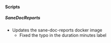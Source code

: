 
#### Scripts
##### SaneDocReports
- Updates the sane-doc-reports docker image
  - Fixed the typo in the duration minutes label
